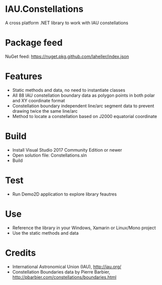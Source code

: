 # IAU.Constellations
A cross platform .NET library to work with IAU constellations

Package feed
============
NuGet feed:
https://nuget.pkg.github.com/laheller/index.json

Features
========
- Static methods and data, no need to instantiate classes
- All 88 IAU constellation boundary data as polygon points in both polar and XY coordinate format
- Constellation boundary independent line/arc segment data to prevent drawing twice the same line/arc
- Method to locate a constellation based on J2000 equatorial coordinate 

Build
=====
- Install Visual Studio 2017 Community Edition or newer
- Open solution file: Constellations.sln
- Build

Test
====
- Run Demo2D application to explore library feautres

Use
===
- Reference the library in your Windows, Xamarin or Linux/Mono project
- Use the static methods and data

Credits
=======
- International Astronomical Union (IAU),
http://iau.org/
- Constellation Boundaries data by Pierre Barbier,
http://pbarbier.com/constellations/boundaries.html
